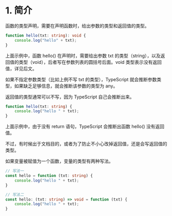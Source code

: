 # 1. 简介

函数的类型声明，需要在声明函数时，给出参数的类型和返回值的类型。

```typescript
function hello(txt: string): void {
    console.log("hello" + txt);
}
```

上面示例中，函数 hello() 在声明时，需要给出参数 txt 的类型（string），以及返回值的类型（void），后者写在参数列表的圆括号后面。void 类型表示没有返回值，详见后文。

如果不指定参数类型（比如上例不写 txt 的类型），TypeScript 就会推断参数类型，如果缺乏足够信息，就会推断该参数的类型为 any。

返回值的类型通常可以不写，因为 TypeScript 自己会推断出来。

```typescript
function hello(txt: string) {
    console.log("hello " + txt);
}
```

上面示例中，由于没有 return 语句，TypeScript 会推断出函数 hello() 没有返回值。

不过，有时候出于文档目的，或者为了防止不小心改掉返回值，还是会写返回值的类型。

如果变量被赋值为一个函数，变量的类型有两种写法。

```typescript
// 写法一
const hello = function (txt: string) {
    console.log("hello " + txt);
}

// 写法二
const hello: (txt: string) => void = function (txt) {
    console.log("hello " + txt);
}
```

